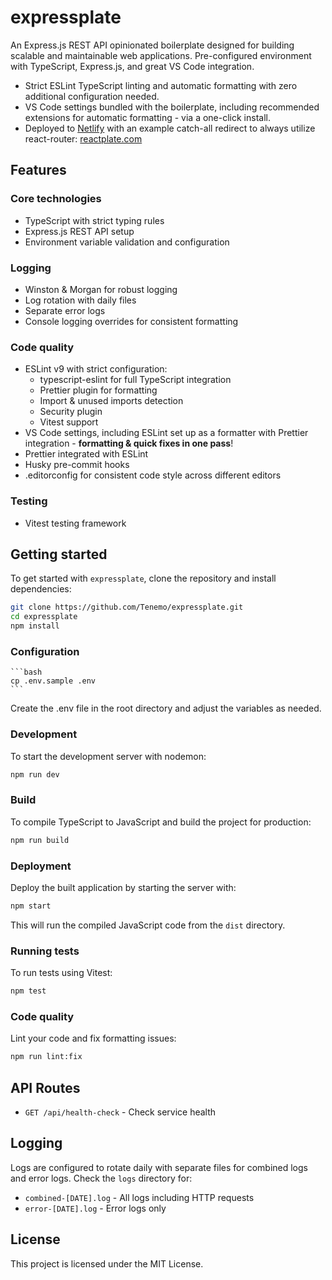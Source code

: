 # expressplate

An Express.js REST API opinionated boilerplate designed for building scalable and maintainable web applications. Pre-configured environment with TypeScript, Express.js, and great VS Code integration.

- Strict ESLint TypeScript linting and automatic formatting with zero additional configuration needed.
- VS Code settings bundled with the boilerplate, including recommended extensions for automatic formatting - via a one-click install.
- Deployed to [Netlify](https://netlify.com) with an example catch-all redirect to always utilize react-router: [reactplate.com](https://reactplate.com)

## Features

### Core technologies

- TypeScript with strict typing rules
- Express.js REST API setup
- Environment variable validation and configuration

### Logging

- Winston & Morgan for robust logging
- Log rotation with daily files
- Separate error logs
- Console logging overrides for consistent formatting

### Code quality

- ESLint v9 with strict configuration:
    - typescript-eslint for full TypeScript integration
    - Prettier plugin for formatting
    - Import & unused imports detection
    - Security plugin
    - Vitest support
- VS Code settings, including ESLint set up as a formatter with Prettier integration - **formatting & quick fixes in one pass**!
- Prettier integrated with ESLint
- Husky pre-commit hooks
- .editorconfig for consistent code style across different editors

### Testing

- Vitest testing framework

## Getting started

To get started with `expressplate`, clone the repository and install dependencies:

```bash
git clone https://github.com/Tenemo/expressplate.git
cd expressplate
npm install
```

### Configuration

    ```bash
    cp .env.sample .env
    ```

Create the .env file in the root directory and adjust the variables as needed.

### Development

To start the development server with nodemon:

```bash
npm run dev
```

### Build

To compile TypeScript to JavaScript and build the project for production:

```bash
npm run build
```

### Deployment

Deploy the built application by starting the server with:

```bash
npm start
```

This will run the compiled JavaScript code from the `dist` directory.

### Running tests

To run tests using Vitest:

```bash
npm test
```

### Code quality

Lint your code and fix formatting issues:

```bash
npm run lint:fix
```

## API Routes

- `GET /api/health-check` - Check service health

## Logging

Logs are configured to rotate daily with separate files for combined logs and error logs. Check the `logs` directory for:

- `combined-[DATE].log` - All logs including HTTP requests
- `error-[DATE].log` - Error logs only

## License

This project is licensed under the MIT License.
